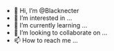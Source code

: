 - 👋 Hi, I’m @Blacknecter
- 👀 I’m interested in ...
- 🌱 I’m currently learning ...
- 💞️ I’m looking to collaborate on ...
- 📫 How to reach me ...

<!---
Blacknecter/Blacknecter is a ✨ special ✨ repository because its `README.md` (this file) appears on your GitHub profile.
You can click the Preview link to take a look at your changes.
--->
